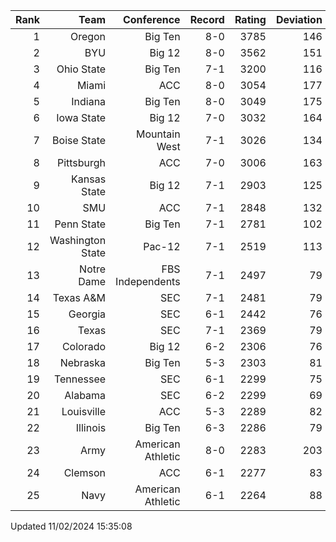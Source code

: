 | Rank  | Team                 | Conference           | Record   | Rating | Deviation |
| ---:  | ---:                 | ---:                 | ---:     | ---:   | ---:      |
| 1     | Oregon               | Big Ten              | 8-0      | 3785   | 146       |
| 2     | BYU                  | Big 12               | 8-0      | 3562   | 151       |
| 3     | Ohio State           | Big Ten              | 7-1      | 3200   | 116       |
| 4     | Miami                | ACC                  | 8-0      | 3054   | 177       |
| 5     | Indiana              | Big Ten              | 8-0      | 3049   | 175       |
| 6     | Iowa State           | Big 12               | 7-0      | 3032   | 164       |
| 7     | Boise State          | Mountain West        | 7-1      | 3026   | 134       |
| 8     | Pittsburgh           | ACC                  | 7-0      | 3006   | 163       |
| 9     | Kansas State         | Big 12               | 7-1      | 2903   | 125       |
| 10    | SMU                  | ACC                  | 7-1      | 2848   | 132       |
| 11    | Penn State           | Big Ten              | 7-1      | 2781   | 102       |
| 12    | Washington State     | Pac-12               | 7-1      | 2519   | 113       |
| 13    | Notre Dame           | FBS Independents     | 7-1      | 2497   | 79        |
| 14    | Texas A&M            | SEC                  | 7-1      | 2481   | 79        |
| 15    | Georgia              | SEC                  | 6-1      | 2442   | 76        |
| 16    | Texas                | SEC                  | 7-1      | 2369   | 79        |
| 17    | Colorado             | Big 12               | 6-2      | 2306   | 76        |
| 18    | Nebraska             | Big Ten              | 5-3      | 2303   | 81        |
| 19    | Tennessee            | SEC                  | 6-1      | 2299   | 75        |
| 20    | Alabama              | SEC                  | 6-2      | 2299   | 69        |
| 21    | Louisville           | ACC                  | 5-3      | 2289   | 82        |
| 22    | Illinois             | Big Ten              | 6-3      | 2286   | 79        |
| 23    | Army                 | American Athletic    | 8-0      | 2283   | 203       |
| 24    | Clemson              | ACC                  | 6-1      | 2277   | 83        |
| 25    | Navy                 | American Athletic    | 6-1      | 2264   | 88        |

Updated 11/02/2024 15:35:08
